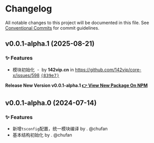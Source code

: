 # Changelog

All notable changes to this project will be documented in this file.
See [Conventional Commits](https://conventionalcommits.org) for commit guidelines.

## v0.0.1-alpha.1 (2025-08-21)

### ✨ Features

- 模块初始化 &nbsp;-&nbsp; by **142vip.cn** in https://github.com/142vip/core-x/issues/598 [<samp>(839e7)</samp>](https://github.com/142vip/core-x/commit/839e7af)

**Release New Version v0.0.1-alpha.1 [👉 View New Package On NPM](https://www.npmjs.com/package/@142vip/data-source)**

## v0.0.1-alpha.0 (2024-07-14)

### ✨ Features

- 新增`tsconfig`配置，统一模块编译 by . @chufan
- 基本结构初始化  by . @chufan

